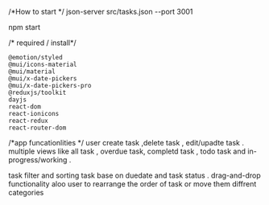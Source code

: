 /*How to start */
json-server src/tasks.json --port 3001

npm start 

/* required / install*/

    @emotion/styled
    @mui/icons-material
    @mui/material
    @mui/x-date-pickers
    @mui/x-date-pickers-pro
    @reduxjs/toolkit
    dayjs
    react-dom
    react-ionicons
    react-redux
    react-router-dom

/*app funcationlities */
user create task ,delete task , edit/upadte task .
multiple views like all task , overdue task, completd task , todo task   and in-progress/working .

task filter and sorting task base on duedate and task status .
 drag-and-drop functionality aloo user to rearrange the order of task or move them diffrent categories
